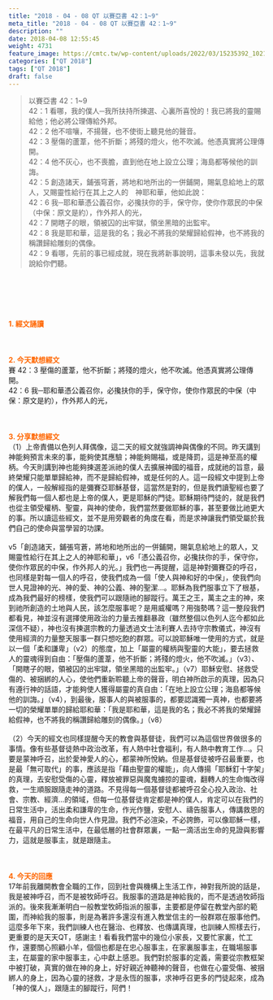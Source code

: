 ```yaml
---
title: "2018 - 04 - 08 QT 以賽亞書 42：1~9"
meta_title: "2018 - 04 - 08 QT 以賽亞書 42：1~9"
description: ""
date: 2018-04-08 12:55:45
weight: 4731
feature_image: https://cmtc.tw/wp-content/uploads/2022/03/15235392_10211799862337740_180693556567566654_o-1.webp
categories: ["QT 2018"]
tags: ["QT 2018"]
draft: false
---
```


<blockquote>以賽亞書 42：1~9<br />
42：1 看哪，我的僕人─我所扶持所揀選、心裏所喜悅的！我已將我的靈賜給他；他必將公理傳給外邦。<br />
42：2 他不喧嚷，不揚聲，也不使街上聽見他的聲音。<br />
42：3 壓傷的蘆葦，他不折斷；將殘的燈火，他不吹滅。他憑真實將公理傳開。<br />
42：4 他不灰心，也不喪膽，直到他在地上設立公理；海島都等候他的訓誨。<br />
42：5 創造諸天，鋪張穹蒼，將地和地所出的一併鋪開，賜氣息給地上的眾人，又賜靈性給行在其上之人的　神耶和華，他如此說：<br />
42：6 我─耶和華憑公義召你，必攙扶你的手，保守你，使你作眾民的中保（中保：原文是約），作外邦人的光，<br />
42：7 開瞎子的眼，領被囚的出牢獄，領坐黑暗的出監牢。<br />
42：8 我是耶和華，這是我的名；我必不將我的榮耀歸給假神，也不將我的稱讚歸給雕刻的偶像。<br />
42：9 看哪，先前的事已經成就，現在我將新事說明，這事未發以先，我就說給你們聽。</blockquote><br />
&nbsp;<br />
<br />
&nbsp;<br />
<br />
<span style="color: #ff6600;"><strong>1. </strong><strong>經文誦讀</strong></span><br />
<br />
<span style="color: #ff6600;"><strong> </strong></span><br />
<br />
<span style="color: #ff6600;"><strong>2. 今天默想</strong><strong>經文<br />
</strong></span>賽 42：3 壓傷的蘆葦，他不折斷；將殘的燈火，他不吹滅。他憑真實將公理傳開。<br />
42：6 我─耶和華憑公義召你，必攙扶你的手，保守你，使你作眾民的中保（中保：原文是約），作外邦人的光，<br />
<br />
&nbsp;<br />
<br />
<span style="color: #ff6600;"><strong>3. 分享默想經文<br />
</strong></span>（1）上帝責備以色列人拜偶像，這二天的經文就強調神與偶像的不同。昨天講到神能夠預言未來的事，能夠使其應驗；神能夠賜福，或是降罰，這是神至高的權柄。今天則講到神也能夠揀選差派祂的僕人去擴展神國的福音，成就祂的旨意，最終榮耀只能單單歸給神，而不是歸給假神，或是任何的人。這一段經文中提到上帝的僕人，一般解經指的是彌賽亞耶穌基督，這當然是對的，但是我們讀聖經也要了解我們每一個人都也是上帝的僕人，更是耶穌的門徒。耶穌期待門徒的，就是我們也從主領受權柄、聖靈，與神的使命，我們當然要做耶穌的事，甚至要做比祂更大的事。所以讀這些經文，並不是用旁觀者的角度在看，而是求神讓我們領受屬於我們自己的使命與當學習的功課。<br />
<br />
v5「創造諸天，鋪張穹蒼，將地和地所出的一併鋪開，賜氣息給地上的眾人，又賜靈性給行在其上之人的神耶和華」，v6「憑公義召你，必攙扶你的手，保守你，使你作眾民的中保，作外邦人的光。」我們也一再提醒，這是神對彌賽亞的呼召，也同樣是對每一個人的呼召，使我們成為一個「使人與神和好的中保」，使我們向世人見證神的光、神的愛、神的公義、神的聖潔…。耶穌為我們服事立下了根基，成為我們最好的榜樣，使我們可以跟隨祂的腳蹤行。萬王之王，萬主之主的神，來到祂所創造的土地與人民，該怎麼服事呢？是用威權嗎？用強勢嗎？這一整段我們都看見，神並沒有選擇使用政治的力量去推翻暴政（雖然整個以色列人迄今都如此深信不疑），神也沒有揀選宗教的力量透過文士法利賽人去持守宗教儀式，神沒有使用經濟的力量整天服事一群只想吃飽的群眾。可以說耶穌唯一使用的方式，就是以一個「柔和謙卑」（v2）的態度，加上「屬靈的權柄與聖靈的大能」，要去拯救人的靈魂得到自由：「壓傷的蘆葦，他不折斷；將殘的燈火，他不吹滅。」（v3）、「開瞎子的眼，領被囚的出牢獄，領坐黑暗的出監牢。」（v7）耶穌安慰、拯救受傷的、被捆綁的人心，使他們重新聆聽上帝的聲音，明白神所啟示的真理，因為只有遵行神的話語，才能夠使人獲得屬靈的真自由：「在地上設立公理；海島都等候他的訓誨。」（v4），到最後，服事人的與被服事的，都要認識獨一真神，也都要將一切的榮耀單單的歸給耶和華：「我是耶和華，這是我的名；我必不將我的榮耀歸給假神，也不將我的稱讚歸給雕刻的偶像。」（v8）<br />
<br />
（2）今天的經文也同樣提醒今天的教會與基督徒，我們可以為這個世界做很多的事情。像有些基督徒熱中政治改革，有人熱中社會福利，有人熱中教育工作…。只要是蒙神呼召，出於愛神愛人的心，都蒙神所悅納。但是基督徒被呼召最重要，也是最「無可取代」的事，應該是指「藉由聖靈的權能」，向人傳揚「耶穌釘十字架」的真理，去安慰受傷的心靈，釋放被罪惡與魔鬼擄掠的靈魂，翻轉人的生命悔改得救，一生順服跟隨走神的道路。不見得每一個基督徒都被呼召全心投入政治、社會、宗教、經濟…的領域，但每一位基督徒肯定都是神的僕人，肯定可以在我們的日常生活中，活出柔和謙卑的生命，作光作鹽，安慰人、禱告服事人，傳講救恩的福音，用自己的生命向世人作見證。我們不必渲染，不必誇飾，可以像耶穌一樣，在最平凡的日常生活中，在最低層的社會群眾裏，一點一滴活出生命的見證與影響力，這就是服事主，就是跟隨主。<br />
<br />
&nbsp;<br />
<br />
<span style="color: #ff6600;"><strong>4. 今天的回應<br />
</strong></span>17年前我離開教會全職的工作，回到社會與機構上生活工作，神對我所說的話是，我是被神呼召，而不是被牧師呼召。我服事的道路是神給我的，而不是透過牧師指派的。後來我漸漸明白一般教堂牧師指派的服事，主要都是停留在教堂內部的範圍，而神給我的服事，則是為著許多還沒有進入教堂信主的一般群眾在服事他們。這麼多年下來，我們訓練人也在醫治、也釋放、也傳講真理，也訓練人照樣去行，更重要的是天天QT，感謝主！看看我們當中的幾位小家長，又要忙家裏，忙工作，還要關心照顧小羊，個個也都是在忠心服事主，在家裏服事主，在職場服事主，在屬靈的家中服事主，心中獻上感恩。我們對於服事的定義，需要從宗教框架中被打破，真實的做在神的身上，好好親近神聽神的聲音，也做在心靈受傷、被捆綁人的身上，因為心靈的拯救，才是永恆的服事，求神呼召更多的門徒起來，成為「神的僕人」，跟隨主的腳蹤行，阿們！<br />
<br />
&nbsp;<br />
<br />
&nbsp;
        